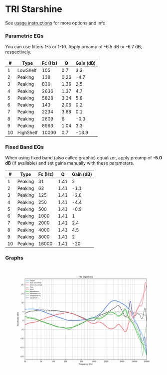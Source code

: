 # TRI Starshine
See [usage instructions](https://github.com/jaakkopasanen/AutoEq#usage) for more options and info.

### Parametric EQs
You can use filters 1-5 or 1-10. Apply preamp of -6.5 dB or -6.7 dB, respectively.

|   # | Type      |   Fc (Hz) |    Q |   Gain (dB) |
|-----|-----------|-----------|------|-------------|
|   1 | LowShelf  |       105 | 0.7  |         3.3 |
|   2 | Peaking   |       138 | 0.26 |        -4.7 |
|   3 | Peaking   |       830 | 1.36 |         2.5 |
|   4 | Peaking   |      2636 | 1.37 |         4.7 |
|   5 | Peaking   |      5828 | 3.34 |         5.8 |
|   6 | Peaking   |       143 | 2.06 |         0.2 |
|   7 | Peaking   |      2234 | 3.68 |         0.1 |
|   8 | Peaking   |      2609 | 6    |        -0.3 |
|   9 | Peaking   |      8963 | 1.04 |         3.3 |
|  10 | HighShelf |     10000 | 0.7  |       -13.9 |

### Fixed Band EQs
When using fixed band (also called graphic) equalizer, apply preamp of **-5.0 dB** (if available) and set gains manually with these parameters.

|   # | Type    |   Fc (Hz) |    Q |   Gain (dB) |
|-----|---------|-----------|------|-------------|
|   1 | Peaking |        31 | 1.41 |         2   |
|   2 | Peaking |        62 | 1.41 |        -1.1 |
|   3 | Peaking |       125 | 1.41 |        -2.8 |
|   4 | Peaking |       250 | 1.41 |        -4.4 |
|   5 | Peaking |       500 | 1.41 |        -0.9 |
|   6 | Peaking |      1000 | 1.41 |         1   |
|   7 | Peaking |      2000 | 1.41 |         2.4 |
|   8 | Peaking |      4000 | 1.41 |         4.5 |
|   9 | Peaking |      8000 | 1.41 |         2   |
|  10 | Peaking |     16000 | 1.41 |       -20   |

### Graphs
![](./TRI%20Starshine.png)
